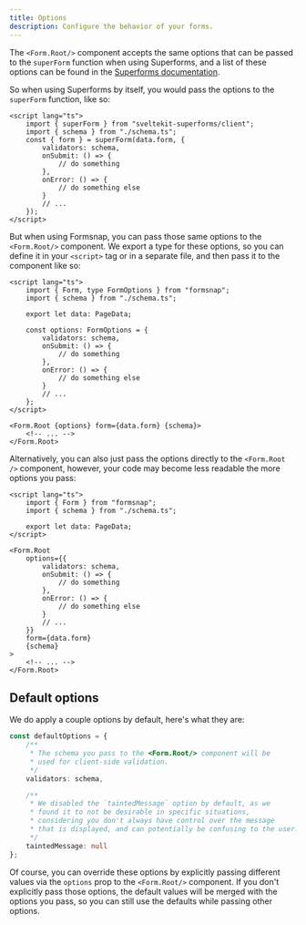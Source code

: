 ```yaml
---
title: Options
description: Configure the behavior of your forms.
---
```


The `<Form.Root/>` component accepts the same options that can be passed to the `superForm` function when using Superforms, and a list of these options can be found in the [Superforms documentation](https://superforms.rocks/api#superform-options).

So when using Superforms by itself, you would pass the options to the `superForm` function, like so:

```svelte title="+page.svelte"
<script lang="ts">
	import { superForm } from "sveltekit-superforms/client";
	import { schema } from "./schema.ts";
	const { form } = superForm(data.form, {
		validators: schema,
		onSubmit: () => {
			// do something
		},
		onError: () => {
			// do something else
		}
		// ...
	});
</script>
```

But when using Formsnap, you can pass those same options to the `<Form.Root/>` component. We export a type for these options, so you can define it in your `<script>` tag or in a separate file, and then pass it to the component like so:

```svelte title="+page.svelte"
<script lang="ts">
	import { Form, type FormOptions } from "formsnap";
	import { schema } from "./schema.ts";

	export let data: PageData;

	const options: FormOptions = {
		validators: schema,
		onSubmit: () => {
			// do something
		},
		onError: () => {
			// do something else
		}
		// ...
	};
</script>

<Form.Root {options} form={data.form} {schema}>
	<!-- ... -->
</Form.Root>
```

Alternatively, you can also just pass the options directly to the `<Form.Root />` component, however, your code may become less readable the more options you pass:

```svelte title="+page.svelte.svelte"
<script lang="ts">
	import { Form } from "formsnap";
	import { schema } from "./schema.ts";

	export let data: PageData;
</script>

<Form.Root
	options={{
		validators: schema,
		onSubmit: () => {
			// do something
		},
		onError: () => {
			// do something else
		}
		// ...
	}}
	form={data.form}
	{schema}
>
	<!-- ... -->
</Form.Root>
```

## Default options

We do apply a couple options by default, here's what they are:

```ts title="Form.Root"
const defaultOptions = {
	/**
	 * The schema you pass to the <Form.Root/> component will be
	 * used for client-side validation.
	 */
	validators: schema,

	/**
	 * We disabled the `taintedMessage` option by default, as we
	 * found it to not be desirable in specific situations,
	 * considering you don't always have control over the message
	 * that is displayed, and can potentially be confusing to the user.
	 */
	taintedMessage: null
};
```

Of course, you can override these options by explicitly passing different values via the `options` prop to the `<Form.Root/>` component. If you don't explicitly pass those options, the default values will be merged with the options you pass, so you can still use the defaults while passing other options.
